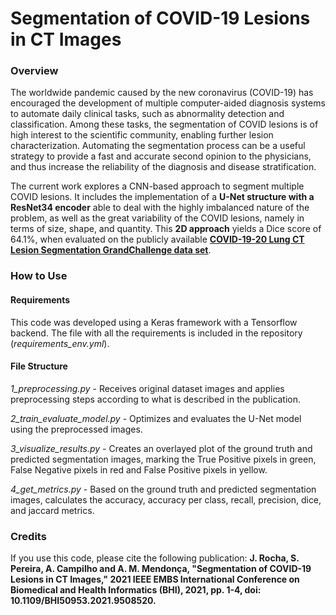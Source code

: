 # Segmentation of COVID-19 Lesions in CT Images

### Overview

The worldwide pandemic caused by the new coronavirus (COVID-19) has encouraged the development of multiple computer-aided diagnosis systems to automate daily clinical tasks, such as abnormality detection and classification. Among these tasks, the segmentation of COVID lesions is of high interest to the scientific community, enabling further lesion characterization. Automating the segmentation process can be a useful strategy to provide a fast and accurate second opinion to the physicians, and thus increase the reliability of the diagnosis and disease stratification. 

The current work explores a CNN-based approach to segment multiple COVID lesions. It includes the implementation of a **U-Net structure with a ResNet34 encoder** able to deal with the highly imbalanced nature of the problem, as well as the great variability of the COVID lesions, namely in terms of size, shape, and quantity. This **2D approach** yields a Dice score of 64.1%, when evaluated on the publicly available [**COVID-19-20 Lung CT Lesion Segmentation GrandChallenge data set**](https://covid-segmentation.grand-challenge.org/Data/).

### How to Use

#### Requirements
This code was developed using a Keras framework with a Tensorflow backend. The file with all the requirements is included in the repository (*requirements_env.yml*).

#### File Structure
*1_preprocessing.py* - Receives original dataset images and applies preprocessing steps according to what is described in the publication.

*2_train_evaluate_model.py* - Optimizes and evaluates the U-Net model using the preprocessed images.

*3_visualize_results.py* - Creates an overlayed plot of the ground truth and predicted segmentation images, marking the True Positive pixels in green, False Negative pixels in red and False Positive pixels in yellow.

*4_get_metrics.py* - Based on the ground truth and predicted segmentation images, calculates the accuracy, accuracy per class, recall, precision, dice, and jaccard metrics.

### Credits

If you use this code, please cite the following publication: 
**J. Rocha, S. Pereira, A. Campilho and A. M. Mendonça, "Segmentation of COVID-19 Lesions in CT Images," 2021 IEEE EMBS International Conference on Biomedical and Health Informatics (BHI), 2021, pp. 1-4, doi: 10.1109/BHI50953.2021.9508520.**
